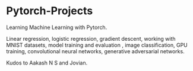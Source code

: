 # Pytorch-Projects

Learning Machine Learning with Pytorch.

Linear regression, logistic regression, gradient descent, working with MNIST datasets, model training and evaluation
, image classification, GPU training, convolutional neural networks, generative adversarial networks.

Kudos to Aakash N S and Jovian.
